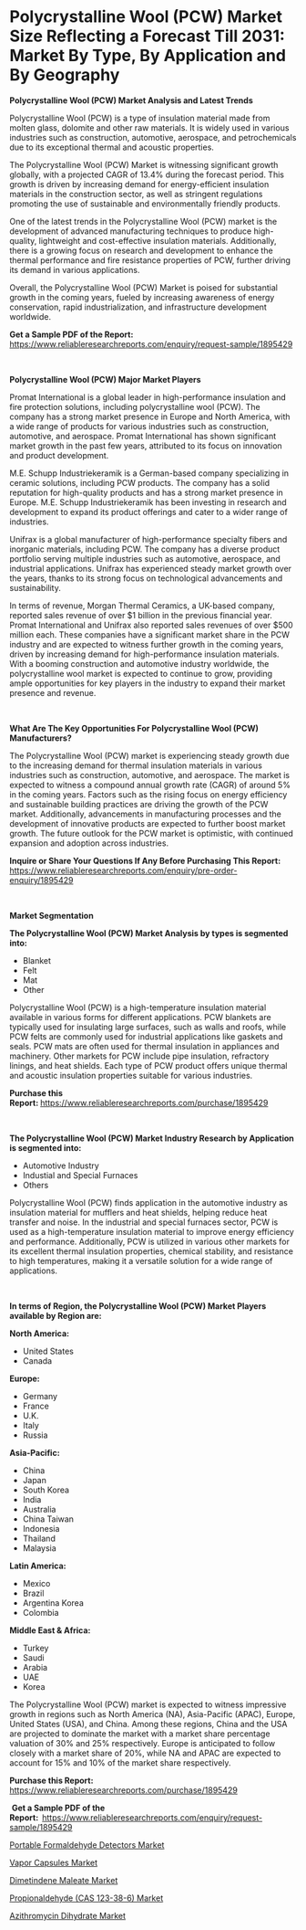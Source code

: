 <p><h1>Polycrystalline Wool (PCW) Market Size Reflecting a Forecast Till 2031: Market By Type, By Application and By Geography</h1></p><p><strong>Polycrystalline Wool (PCW) Market Analysis and Latest Trends</strong></p>
<p><p>Polycrystalline Wool (PCW) is a type of insulation material made from molten glass, dolomite and other raw materials. It is widely used in various industries such as construction, automotive, aerospace, and petrochemicals due to its exceptional thermal and acoustic properties.</p><p>The Polycrystalline Wool (PCW) Market is witnessing significant growth globally, with a projected CAGR of 13.4% during the forecast period. This growth is driven by increasing demand for energy-efficient insulation materials in the construction sector, as well as stringent regulations promoting the use of sustainable and environmentally friendly products.</p><p>One of the latest trends in the Polycrystalline Wool (PCW) market is the development of advanced manufacturing techniques to produce high-quality, lightweight and cost-effective insulation materials. Additionally, there is a growing focus on research and development to enhance the thermal performance and fire resistance properties of PCW, further driving its demand in various applications.</p><p>Overall, the Polycrystalline Wool (PCW) Market is poised for substantial growth in the coming years, fueled by increasing awareness of energy conservation, rapid industrialization, and infrastructure development worldwide.</p></p>
<p><strong>Get a Sample PDF of the Report:&nbsp;</strong> <a href="https://www.reliableresearchreports.com/enquiry/request-sample/1895429">https://www.reliableresearchreports.com/enquiry/request-sample/1895429</a></p>
<p>&nbsp;</p>
<p><strong>Polycrystalline Wool (PCW) Major Market Players</strong></p>
<p><p>Promat International is a global leader in high-performance insulation and fire protection solutions, including polycrystalline wool (PCW). The company has a strong market presence in Europe and North America, with a wide range of products for various industries such as construction, automotive, and aerospace. Promat International has shown significant market growth in the past few years, attributed to its focus on innovation and product development.</p><p>M.E. Schupp Industriekeramik is a German-based company specializing in ceramic solutions, including PCW products. The company has a solid reputation for high-quality products and has a strong market presence in Europe. M.E. Schupp Industriekeramik has been investing in research and development to expand its product offerings and cater to a wider range of industries.</p><p>Unifrax is a global manufacturer of high-performance specialty fibers and inorganic materials, including PCW. The company has a diverse product portfolio serving multiple industries such as automotive, aerospace, and industrial applications. Unifrax has experienced steady market growth over the years, thanks to its strong focus on technological advancements and sustainability.</p><p>In terms of revenue, Morgan Thermal Ceramics, a UK-based company, reported sales revenue of over $1 billion in the previous financial year. Promat International and Unifrax also reported sales revenues of over $500 million each. These companies have a significant market share in the PCW industry and are expected to witness further growth in the coming years, driven by increasing demand for high-performance insulation materials. With a booming construction and automotive industry worldwide, the polycrystalline wool market is expected to continue to grow, providing ample opportunities for key players in the industry to expand their market presence and revenue.</p></p>
<p>&nbsp;</p>
<p><strong>What Are The Key Opportunities For Polycrystalline Wool (PCW) Manufacturers?</strong></p>
<p><p>The Polycrystalline Wool (PCW) market is experiencing steady growth due to the increasing demand for thermal insulation materials in various industries such as construction, automotive, and aerospace. The market is expected to witness a compound annual growth rate (CAGR) of around 5% in the coming years. Factors such as the rising focus on energy efficiency and sustainable building practices are driving the growth of the PCW market. Additionally, advancements in manufacturing processes and the development of innovative products are expected to further boost market growth. The future outlook for the PCW market is optimistic, with continued expansion and adoption across industries.</p></p>
<p><strong>Inquire or Share Your Questions If Any Before Purchasing This Report:</strong> <a href="https://www.reliableresearchreports.com/enquiry/pre-order-enquiry/1895429">https://www.reliableresearchreports.com/enquiry/pre-order-enquiry/1895429</a></p>
<p>&nbsp;</p>
<p><strong>Market Segmentation</strong></p>
<p><strong>The Polycrystalline Wool (PCW) Market Analysis by types is segmented into:</strong></p>
<p><ul><li>Blanket</li><li>Felt</li><li>Mat</li><li>Other</li></ul></p>
<p><p>Polycrystalline Wool (PCW) is a high-temperature insulation material available in various forms for different applications. PCW blankets are typically used for insulating large surfaces, such as walls and roofs, while PCW felts are commonly used for industrial applications like gaskets and seals. PCW mats are often used for thermal insulation in appliances and machinery. Other markets for PCW include pipe insulation, refractory linings, and heat shields. Each type of PCW product offers unique thermal and acoustic insulation properties suitable for various industries.</p></p>
<p><strong>Purchase this Report:&nbsp;</strong><a href="https://www.reliableresearchreports.com/purchase/1895429">https://www.reliableresearchreports.com/purchase/1895429</a></p>
<p>&nbsp;</p>
<p><strong>The Polycrystalline Wool (PCW) Market Industry Research by Application is segmented into:</strong></p>
<p><ul><li>Automotive Industry</li><li>Industial and Special Furnaces</li><li>Others</li></ul></p>
<p><p>Polycrystalline Wool (PCW) finds application in the automotive industry as insulation material for mufflers and heat shields, helping reduce heat transfer and noise. In the industrial and special furnaces sector, PCW is used as a high-temperature insulation material to improve energy efficiency and performance. Additionally, PCW is utilized in various other markets for its excellent thermal insulation properties, chemical stability, and resistance to high temperatures, making it a versatile solution for a wide range of applications.</p></p>
<p>&nbsp;</p>
<p><strong>In terms of Region, the Polycrystalline Wool (PCW) Market Players available by Region are:</strong></p>
<p>
    <p> <strong> North America: </strong>
        <ul>
            <li>United States</li>
            <li>Canada</li>
        </ul>
        </p> 
    <p> <strong> Europe: </strong>
        <ul>
            <li>Germany</li>
            <li>France</li>
            <li>U.K.</li>
            <li>Italy</li>
            <li>Russia</li>
        </ul>
        </p> 
    <p> <strong> Asia-Pacific: </strong>
        <ul>
            <li>China</li>
            <li>Japan</li>
            <li>South Korea</li>
            <li>India</li>
            <li>Australia</li>
            <li>China Taiwan</li>
            <li>Indonesia</li>
            <li>Thailand</li>
            <li>Malaysia</li>
        </ul>
        </p> 
    <p> <strong> Latin America: </strong>
        <ul>
            <li>Mexico</li>
            <li>Brazil</li>
            <li>Argentina Korea</li>
            <li>Colombia</li>
        </ul>
        </p> 
    <p> <strong> Middle East & Africa: </strong>
        <ul>
            <li>Turkey</li>
            <li>Saudi</li>
            <li>Arabia</li>
            <li>UAE</li>
            <li>Korea</li>
        </ul>
    </p>
    </p>
<p><p>The Polycrystalline Wool (PCW) market is expected to witness impressive growth in regions such as North America (NA), Asia-Pacific (APAC), Europe, United States (USA), and China. Among these regions, China and the USA are projected to dominate the market with a market share percentage valuation of 30% and 25% respectively. Europe is anticipated to follow closely with a market share of 20%, while NA and APAC are expected to account for 15% and 10% of the market share respectively.</p></p>
<p><strong>Purchase this Report: </strong><a href="https://www.reliableresearchreports.com/purchase/1895429">https://www.reliableresearchreports.com/purchase/1895429</a></p>
<p>&nbsp;<strong>Get a Sample PDF of the Report:&nbsp;&nbsp;</strong><a href="https://www.reliableresearchreports.com/enquiry/request-sample/1895429">https://www.reliableresearchreports.com/enquiry/request-sample/1895429</a></p>
<p><strong></strong></p>
<p><p><a href="https://meowing-lemming-dd3.notion.site/Portable-Formaldehyde-Detectors-Market-Research-Report-Provides-thorough-Industry-Overview-which-of-010bcc160c894e97988ce914c29986ad">Portable Formaldehyde Detectors Market</a></p><p><a href="https://github.com/arionmp/Market-Research-Report-List-2/blob/main/vapor-capsules-market.md">Vapor Capsules Market</a></p><p><a href="https://view.publitas.com/reportprime-1/dimetindene-maleate-market-dynamics-2024-2031-also-about-its-market-trends-projections-and-opportunities/">Dimetindene Maleate Market</a></p><p><a href="https://frill-swim-3cd.notion.site/Propionaldehyde-CAS-123-38-6-Market-Size-Furnishes-Valuable-Information-Encompassing-Market-Share--ab91ee90ef14425eb8ecf45004e1c83a">Propionaldehyde (CAS 123-38-6) Market</a></p><p><a href="https://view.publitas.com/reportprime-1/azithromycin-dihydrate-market-size-growth-outlook-from-2024-to-2031-projecting-at-markets-trends-analysis-by-application-regional-outlook-and-revenue/">Azithromycin Dihydrate Market</a></p></p>